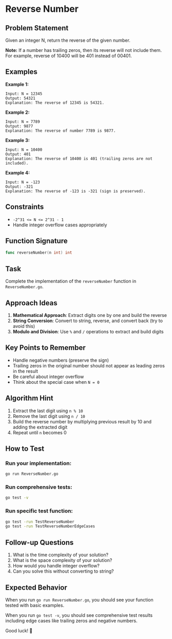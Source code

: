 # Reverse Number

## Problem Statement

Given an integer N, return the reverse of the given number.

**Note:** If a number has trailing zeros, then its reverse will not include them. For example, reverse of 10400 will be 401 instead of 00401.

## Examples

**Example 1:**
```
Input: N = 12345
Output: 54321
Explanation: The reverse of 12345 is 54321.
```

**Example 2:**
```
Input: N = 7789
Output: 9877
Explanation: The reverse of number 7789 is 9877.
```

**Example 3:**
```
Input: N = 10400
Output: 401
Explanation: The reverse of 10400 is 401 (trailing zeros are not included).
```

**Example 4:**
```
Input: N = -123
Output: -321
Explanation: The reverse of -123 is -321 (sign is preserved).
```

## Constraints

- `-2^31 <= N <= 2^31 - 1`
- Handle integer overflow cases appropriately

## Function Signature

```go
func reverseNumber(n int) int
```

## Task

Complete the implementation of the `reverseNumber` function in `ReverseNumber.go`.

## Approach Ideas

1. **Mathematical Approach**: Extract digits one by one and build the reverse
2. **String Conversion**: Convert to string, reverse, and convert back (try to avoid this)
3. **Modulo and Division**: Use `%` and `/` operations to extract and build digits

## Key Points to Remember

- Handle negative numbers (preserve the sign)
- Trailing zeros in the original number should not appear as leading zeros in the result
- Be careful about integer overflow
- Think about the special case when `N = 0`

## Algorithm Hint

1. Extract the last digit using `n % 10`
2. Remove the last digit using `n / 10`
3. Build the reverse number by multiplying previous result by 10 and adding the extracted digit
4. Repeat until `n` becomes 0

## How to Test

### Run your implementation:
```bash
go run ReverseNumber.go
```

### Run comprehensive tests:
```bash
go test -v
```

### Run specific test function:
```bash
go test -run TestReverseNumber
go test -run TestReverseNumberEdgeCases
```

## Follow-up Questions

1. What is the time complexity of your solution?
2. What is the space complexity of your solution?
3. How would you handle integer overflow?
4. Can you solve this without converting to string?

## Expected Behavior

When you run `go run ReverseNumber.go`, you should see your function tested with basic examples.

When you run `go test -v`, you should see comprehensive test results including edge cases like trailing zeros and negative numbers.

Good luck! 🚀
